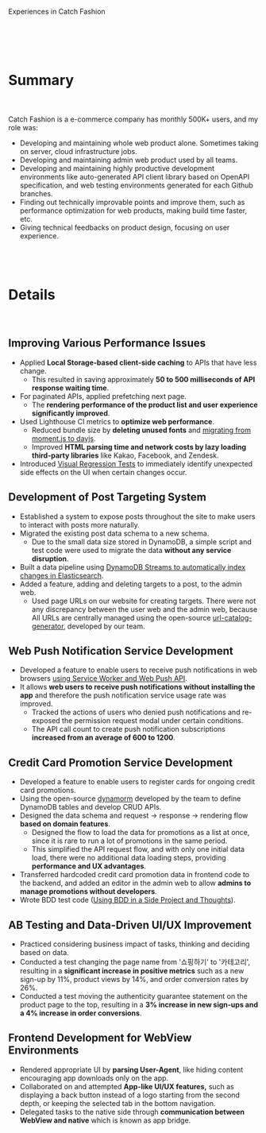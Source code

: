 Experiences in Catch Fashion

<div style="height: 60px"></div>

# Summary

<div style="height: 20px"></div>

Catch Fashion is a e-commerce company has monthly 500K+ users, and my role was:

- Developing and maintaining whole web product alone. Sometimes taking on server, cloud infrastructure jobs.
- Developing and maintaining admin web product used by all teams.
- Developing and maintaining highly productive development environments like auto-generated API client library based on OpenAPI specification, and web testing environments generated for each Github branches.
- Finding out technically improvable points and improve them, such as performance optimization for web products, making build time faster, etc.
- Giving technical feedbacks on product design, focusing on user experience.

<div style="height: 40px"></div>

# Details

<div style="height: 20px"></div>

## Improving Various Performance Issues

- Applied **Local Storage-based client-side caching** to APIs that have less change.
  - This resulted in saving approximately **50 to 500 milliseconds of API response waiting time**.
- For paginated APIs, applied prefetching next page.
  - The **rendering performance of the product list and user experience significantly improved**.
- Used Lighthouse CI metrics to **optimize web performance**.
  - Reduced bundle size by **deleting unused fonts** and [migrating from moment.js to dayjs](https://blog.hoseung.me/2022-03-13-dayjs-instead-of-momentjs).
  - Improved **HTML parsing time and network costs by lazy loading third-party libraries** like Kakao, Facebook, and Zendesk.
- Introduced [Visual Regression Tests](https://blog.hoseung.me/2021-02-10-visual-regression-test) to immediately identify unexpected side effects on the UI when certain changes occur.

## Development of Post Targeting System

- Established a system to expose posts throughout the site to make users to interact with posts more naturally.
- Migrated the existing post data schema to a new schema.
  - Due to the small data size stored in DynamoDB, a simple script and test code were used to migrate the data **without any service disruption**.
- Built a data pipeline using [DynamoDB Streams to automatically index changes in Elasticsearch](https://blog.hoseung.me/2022-02-19-dynamodb-stream-elasticsearch).
- Added a feature, adding and deleting targets to a post, to the admin web.
  - Used page URLs on our website for creating targets. There were not any discrepancy between the user web and the admin web, because All URLs are centrally managed using the open-source [url-catalog-generator](https://github.com/catchfashion/url-catalog-generator), developed by our team.

## Web Push Notification Service Development

- Developed a feature to enable users to receive push notifications in web browsers [using Service Worker and Web Push API](https://blog.hoseung.me/2021-11-28-web-push-notification).
- It allows **web users to receive push notifications without installing the app** and therefore the push notification service usage rate was improved.
  - Tracked the actions of users who denied push notifications and re-exposed the permission request modal under certain conditions.
  - The API call count to create push notification subscriptions **increased from an average of 600 to 1200**.

## Credit Card Promotion Service Development

- Developed a feature to enable users to register cards for ongoing credit card promotions.
- Using the open-source [dynamorm](https://github.com/serverless-seoul/dynamorm) developed by the team to define DynamoDB tables and develop CRUD APIs.
- Designed the data schema and request -> response -> rendering flow **based on domain features**.
  - Designed the flow to load the data for promotions as a list at once, since it is rare to run a lot of promotions in the same period.
  - This simplified the API request flow, and with only one initial data load, there were no additional data loading steps, providing **performance and UX advantages**.
- Transferred hardcoded credit card promotion data in frontend code to the backend, and added an editor in the admin web to allow **admins to manage promotions without developers**.
- Wrote BDD test code ([Using BDD in a Side Project and Thoughts](https://blog.hoseung.me/2021-02-27-mocha-chai-bdd)).

## AB Testing and Data-Driven UI/UX Improvement

- Practiced considering business impact of tasks, thinking and deciding based on data.
- Conducted a test changing the page name from '쇼핑하기' to '카테고리', resulting in a **significant increase in positive metrics** such as a new sign-up by 11%, product views by 14%, and order conversion rates by 26%.
- Conducted a test moving the authenticity guarantee statement on the product page to the top, resulting in a **3% increase in new sign-ups and a 4% increase in order conversions**.

## Frontend Development for WebView Environments

- Rendered appropriate UI by **parsing User-Agent**, like hiding content encouraging app downloads only on the app.
- Collaborated on and attempted **App-like UI/UX features,** such as displaying a back button instead of a logo starting from the second depth, or keeping the selected tab in the bottom navigation.
- Delegated tasks to the native side through **communication between WebView and native** which is known as app bridge.
